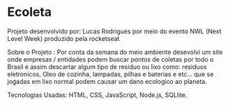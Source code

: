 # Ecoleta
Projeto desenvolvido por: Lucas Rodrigues por meio do evento NWL (Next Level Week) produzido pela rocketseat

Sobre o Projeto : Por conta da semana do meio ambiente desevolvi um site onde empresas / entidades podem buscar pontos de coletas por todo o Brasil e assim descartar algum tipo de residuo ou lixo como: residuos eletronicos, Oleo de cozinha, lampadas, pilhas e baterias e etc... que se jogadas em lixo normal podem causar um dano ecologico ao planeta.

Tecnologias Usadas: HTML, CSS, JavaScript, Node.js, SQLlite.
